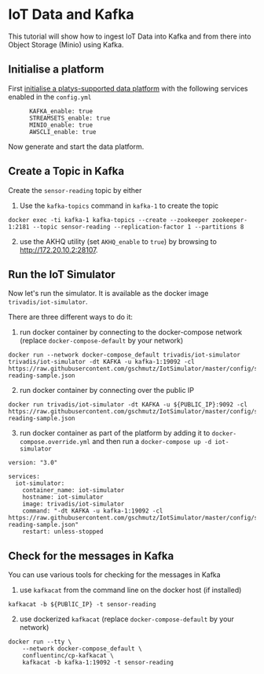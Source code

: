 # IoT Data and Kafka

This tutorial will show how to ingest IoT Data into Kafka and from there into Object Storage (Minio) using Kafka. 

## Initialise a platform

First [initialise a platys-supported data platform](../../getting-started) with the following services enabled in the `config.yml`

```
      KAFKA_enable: true
      STREAMSETS_enable: true
      MINIO_enable: true
      AWSCLI_enable: true
```

Now generate and start the data platform. 


## Create a Topic in Kafka

Create the `sensor-reading` topic by either

1. Use the `kafka-topics` command in `kafka-1` to create the topic

```
docker exec -ti kafka-1 kafka-topics --create --zookeeper zookeeper-1:2181 --topic sensor-reading --replication-factor 1 --partitions 8
```

2. use the AKHQ utility (set `AKHQ_enable` to `true`) by browsing to <http://172.20.10.2:28107>.

## Run the IoT Simulator

Now let's run the simulator. It is available as the docker image `trivadis/iot-simulator`. 

There are three different ways to do it:

1. run docker container by connecting to the docker-compose network (replace `docker-compose-default` by your network)

```
docker run --network docker-compose_default trivadis/iot-simulator  trivadis/iot-simulator -dt KAFKA -u kafka-1:19092 -cl https://raw.githubusercontent.com/gschmutz/IotSimulator/master/config/sensor-reading-sample.json
```

2. run docker container by connecting over the public IP 

```
docker run trivadis/iot-simulator -dt KAFKA -u ${PUBLIC_IP}:9092 -cl https://raw.githubusercontent.com/gschmutz/IotSimulator/master/config/sensor-reading-sample.json
```

3. run docker container as part of the platform by adding it to  `docker-compose.override.yml` and then run a `docker-compose up -d iot-simulator`

  ```
  version: "3.0"

  services:
    iot-simulator:
      container_name: iot-simulator
      hostname: iot-simulator
      image: trivadis/iot-simulator 
      command: "-dt KAFKA -u kafka-1:19092 -cl https://raw.githubusercontent.com/gschmutz/IotSimulator/master/config/sensor-reading-sample.json"
      restart: unless-stopped
```


## Check for the messages in Kafka

You can use various tools for checking for the messages in Kafka

1. use `kafkacat` from the command line on the docker host (if installed) 

  ```
kafkacat -b ${PUBlIC_IP} -t sensor-reading
```

2. use dockerized `kafkacat` (replace `docker-compose-default` by your network)

  ```
docker run --tty \
      --network docker-compose_default \
      confluentinc/cp-kafkacat \
      kafkacat -b kafka-1:19092 -t sensor-reading
```
 
